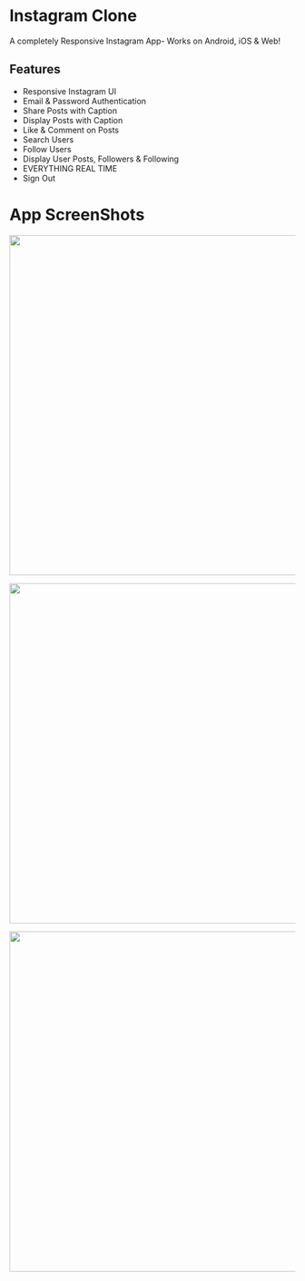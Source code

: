 # Instagram Clone

A completely Responsive Instagram App- Works on Android, iOS & Web! 

## Features
- Responsive Instagram UI
- Email & Password Authentication
- Share Posts with Caption
- Display Posts with Caption
- Like & Comment on Posts
- Search Users
- Follow Users
- Display User Posts, Followers & Following
- EVERYTHING REAL TIME
- Sign Out

# App ScreenShots
<p align="center">
  <img  height="600" src="https://picsum.photos/460/300">
</p>

<p align="center">
  <img  height="600" src="https://picsum.photos/460/300">
</p>

<p align="center">
  <img  height="600" src="https://picsum.photos/460/300">
</p>
